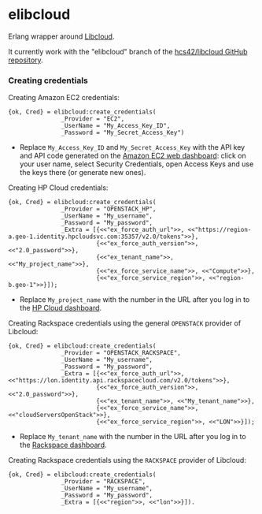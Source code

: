 elibcloud
=========

Erlang wrapper around [Libcloud][libcloud].

It currently work with the "elibcloud" branch of the [hcs42/libcloud GitHub
repository][hcs42/libcloud].

### Creating credentials

Creating Amazon EC2 credentials:

    {ok, Cred} = elibcloud:create_credentials(
                   _Provider = "EC2",
                   _UserName = "My_Access_Key_ID",
                   _Password = "My_Secret_Access_Key")

- Replace `My_Access_Key_ID` and `My_Secret_Access_Key` with the API key and API
  code generated on the [Amazon EC2 web dashboard][amazon-ec2]: click on your
  user name, select Security Credentials, open Access Keys and use the keys
  there (or generate new ones).

Creating HP Cloud credentials:

    {ok, Cred} = elibcloud:create_credentials(
                   _Provider = "OPENSTACK_HP",
                   _UserName = "My_username",
                   _Password = "My_password",
                   _Extra = [{<<"ex_force_auth_url">>, <<"https://region-a.geo-1.identity.hpcloudsvc.com:35357/v2.0/tokens">>},
                             {<<"ex_force_auth_version">>, <<"2.0_password">>},
                             {<<"ex_tenant_name">>, <<"My_project_name">>},
                             {<<"ex_force_service_name">>, <<"Compute">>},
                             {<<"ex_force_service_region">>, <<"region-b.geo-1">>}]);

- Replace `My_project_name` with the number in the URL after you log in to the
  [HP Cloud dashboard][hp-cloud].

Creating Rackspace credentials using the general `OPENSTACK` provider of Libcloud:

    {ok, Cred} = elibcloud:create_credentials(
                   _Provider = "OPENSTACK_RACKSPACE",
                   _UserName = "My_username",
                   _Password = "My_password",
                   _Extra = [{<<"ex_force_auth_url">>, <<"https://lon.identity.api.rackspacecloud.com/v2.0/tokens">>},
                             {<<"ex_force_auth_version">>, <<"2.0_password">>},
                             {<<"ex_tenant_name">>, <<"My_tenant_name">>},
                             {<<"ex_force_service_name">>, <<"cloudServersOpenStack">>},
                             {<<"ex_force_service_region">>, <<"LON">>}]);

- Replace `My_tenant_name` with the number in the URL after you log in to the
  [Rackspace dashboard][rackspace].

Creating Rackspace credentials using the `RACKSPACE` provider of Libcloud:

    {ok, Cred} = elibcloud:create_credentials(
                   _Provider = "RACKSPACE",
                   _UserName = "My_username",
                   _Password = "My_password",
                   _Extra = [{<<"region">>, <<"lon">>}]).

[libcloud]: https://libcloud.readthedocs.org/
[hcs42/libcloud]: https://github.com/hcs42/libcloud/tree/elibcloud
[amazon-ec2]: https://console.aws.amazon.com/ec2/
[hp-cloud]: https://horizon.hpcloud.com/
[rackspace]: https://mycloud.rackspace.com/
